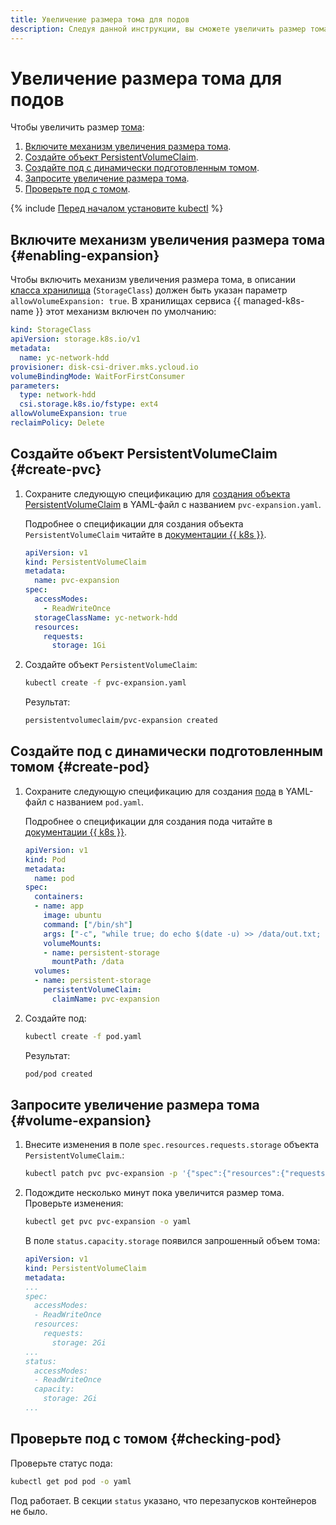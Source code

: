 ```yaml
---
title: Увеличение размера тома для подов
description: Следуя данной инструкции, вы сможете увеличить размер тома для подов.
---
```


# Увеличение размера тома для подов


Чтобы увеличить размер [тома](../../concepts/volume.md):
1. [Включите механизм увеличения размера тома](#enabling-expansion).
1. [Создайте объект PersistentVolumeClaim](#create-pvc).
1. [Создайте под с динамически подготовленным томом](#create-pod).
1. [Запросите увеличение размера тома](#volume-expansion).
1. [Проверьте под с томом](#checking-pod).

{% include [Перед началом установите kubectl](../../../_includes/managed-kubernetes/kubectl-before-you-begin.md) %}

## Включите механизм увеличения размера тома {#enabling-expansion}

Чтобы включить механизм увеличения размера тома, в описании [класса хранилища](manage-storage-class.md) (`StorageClass`) должен быть указан параметр `allowVolumeExpansion: true`. В хранилищах сервиса {{ managed-k8s-name }} этот механизм включен по умолчанию:

```yaml
kind: StorageClass
apiVersion: storage.k8s.io/v1
metadata:
  name: yc-network-hdd
provisioner: disk-csi-driver.mks.ycloud.io
volumeBindingMode: WaitForFirstConsumer
parameters:
  type: network-hdd
  csi.storage.k8s.io/fstype: ext4
allowVolumeExpansion: true
reclaimPolicy: Delete
```

## Создайте объект PersistentVolumeClaim {#create-pvc}

1. Сохраните следующую спецификацию для [создания объекта PersistentVolumeClaim](dynamic-create-pv.md) в YAML-файл с названием `pvc-expansion.yaml`.

   Подробнее о спецификации для создания объекта `PersistentVolumeClaim` читайте в [документации {{ k8s }}](https://kubernetes.io/docs/reference/kubernetes-api/config-and-storage-resources/persistent-volume-claim-v1/).

   ```yaml
   apiVersion: v1
   kind: PersistentVolumeClaim
   metadata:
     name: pvc-expansion
   spec:
     accessModes:
       - ReadWriteOnce
     storageClassName: yc-network-hdd
     resources:
       requests:
         storage: 1Gi
   ```

1. Создайте объект `PersistentVolumeClaim`:

   ```bash
   kubectl create -f pvc-expansion.yaml
   ```

   Результат:

   ```bash
   persistentvolumeclaim/pvc-expansion created
   ```

## Создайте под с динамически подготовленным томом {#create-pod}

1. Сохраните следующую спецификацию для создания [пода](../../concepts/index.md#pod) в YAML-файл с названием `pod.yaml`.

   Подробнее о спецификации для создания пода читайте в [документации {{ k8s }}](https://kubernetes.io/docs/reference/generated/kubernetes-api/v1.18/#pod-v1-core).

   ```yaml
   apiVersion: v1
   kind: Pod
   metadata:
     name: pod
   spec:
     containers:
     - name: app
       image: ubuntu
       command: ["/bin/sh"]
       args: ["-c", "while true; do echo $(date -u) >> /data/out.txt; sleep 5; done"]
       volumeMounts:
       - name: persistent-storage
         mountPath: /data
     volumes:
     - name: persistent-storage
       persistentVolumeClaim:
         claimName: pvc-expansion
   ```

1. Создайте под:

   ```bash
   kubectl create -f pod.yaml
   ```

   Результат:

   ```bash
   pod/pod created
   ```

## Запросите увеличение размера тома {#volume-expansion}

1. Внесите изменения в поле `spec.resources.requests.storage` объекта `PersistentVolumeClaim`.:

   ```bash
   kubectl patch pvc pvc-expansion -p '{"spec":{"resources":{"requests":{"storage":"2Gi"}}}}'
   ```

1. Подождите несколько минут пока увеличится размер тома. Проверьте изменения:

   ```bash
   kubectl get pvc pvc-expansion -o yaml
   ```

   В поле `status.capacity.storage` появился запрошенный объем тома:

   ```yaml
   apiVersion: v1
   kind: PersistentVolumeClaim
   metadata:
   ...
   spec:
     accessModes:
     - ReadWriteOnce
     resources:
       requests:
         storage: 2Gi
   ...
   status:
     accessModes:
     - ReadWriteOnce
     capacity:
       storage: 2Gi
   ...
   ```

## Проверьте под с томом {#checking-pod}

Проверьте статус пода:

   ```bash
   kubectl get pod pod -o yaml
   ```

Под работает. В секции `status` указано, что перезапусков контейнеров не было.
